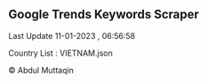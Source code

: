 

## Google Trends Keywords Scraper 
 
Last Update 11-01-2023 , 06:56:58

Country List :
VIETNAM.json



© Abdul Muttaqin 
